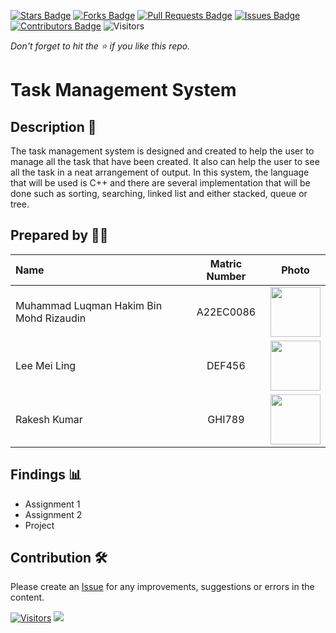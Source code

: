 [![Stars Badge](https://img.shields.io/github/stars/jjn7702/SECJ2013-DSA)](https://github.com/jjn7702/SECJ2013-DSA/Submission/Sample/stargazers)
[![Forks Badge](https://img.shields.io/github/forks/jjn7702/SECJ2013-DSA)](https://github.com/jjn7702/SECJ2013-DSA/Submission/Sample/network/members)
[![Pull Requests Badge](https://img.shields.io/github/issues-pr/jjn7702/SECJ2013-DSA)](https://github.com/jjn7702/SECJ2013-DSA/Submission/Sample/pulls)
[![Issues Badge](https://img.shields.io/github/issues/jjn7702/SECJ2013-DSA)](https://github.com/jjn7702/SECJ2013-DSA/Submission/Sample/issues)
[![Contributors Badge](https://img.shields.io/github/contributors/jjn7702/SECJ2013-DSA?color=2b9348)](https://github.com/jjn7702/SECJ2013-DSA/Submission/Sample/graphs/contributors)
![Visitors](https://api.visitorbadge.io/api/visitors?path=https%3A%2F%2Fgithub.com%2Fjjn7702%2FSECJ2013-DSA%2FSubmission%2FSample&labelColor=%23d9e3f0&countColor=%23697689&style=flat)

_Don't forget to hit the :star: if you like this repo._

# Task Management System

## Description 📝

The task management system is designed and created to help the user to manage all the task that have been created. It also can help the user to see all the task in a neat arrangement of output. In this system, the language that will be used is C++ and there are several implementation that will be done such as sorting, searching, linked list and either stacked, queue or tree.

## Prepared by 🧑‍💻

| Name             | Matric Number | Photo                                                         |
| :---------------- | :-------------: | :------------------------------------------------------------: |
| Muhammad Luqman Hakim Bin Mohd Rizaudin   | A22EC0086        | <a href="/img/luqman.jpg" title="luqman"><img src="/img/luqman.jpg" width=80px, height=80px>     |
| Lee Mei Ling       | DEF456        | <a href="https://www.freepik.com/icon/graduated_4537051" title="Icon by Trazobanana"><img src="../Images/girl_4537097.png" width=80px, height=80px>         |
| Rakesh Kumar       | GHI789        | <a href="https://www.freepik.com/icon/graduated_4537051" title="Icon by Trazobanana"><img src="../Images/boy_4537022.png" width=80px, height=80px>         |


## Findings 📊

- Assignment 1
- Assignment 2
- Project

## Contribution 🛠️
Please create an [Issue](https://github.com/jjn7702/SECJ2013-DSA/Submission/Sample/issues) for any improvements, suggestions or errors in the content.

[![Visitors](https://api.visitorbadge.io/api/visitors?path=https%3A%2F%2Fgithub.com%2Fjjn7702&labelColor=%23697689&countColor=%23555555&style=plastic)](https://visitorbadge.io/status?path=https%3A%2F%2Fgithub.com%2Fjjn7702)
![](https://hit.yhype.me/github/profile?user_id=81284918)

